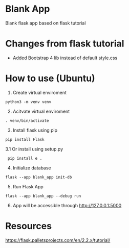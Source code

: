 # Blank App
Blank flask app based on flask tutorial

# Changes from flask tutorial
 - Added Bootstrap 4 lib instead of default style.css

# How to use (Ubuntu)
  1. Create virtual enviroment
  ```
  python3 -m venv venv
  ```
  2. Acitvate virtual enviroment
  ```
  . venv/bin/activate
  ```
  3. Install flask using pip
  ```
  pip install Flask
  ```
  3.1 Or install using setup.py
  ```
   pip install e .
  ```
  4. Initialize database
  ```
  flask --app blank_app init-db
  ```
  5. Run Flask App
  ```
  flask --app blank_app --debug run
  ```
  6. App will be accessible through http://127.0.0.1:5000
# Resources
https://flask.palletsprojects.com/en/2.2.x/tutorial/

